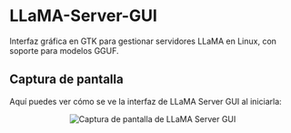 # LLaMA-Server-GUI

Interfaz gráfica en GTK para gestionar servidores LLaMA en Linux, con soporte para modelos GGUF.

## Captura de pantalla
Aquí puedes ver cómo se ve la interfaz de LLaMA Server GUI al iniciarla:

<div align="center">
  <img src="assets/screenshot.gif" alt="Captura de pantalla de LLaMA Server GUI">
</div>
